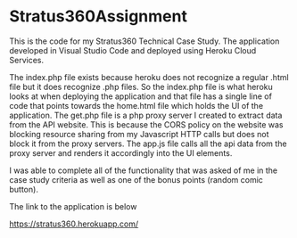 # Stratus360Assignment

This is the code for my Stratus360 Technical Case Study.
The application developed in Visual Studio Code and deployed using Heroku Cloud Services.

The index.php file exists because heroku does not recognize a regular .html file but it does recognize .php files. 
So the index.php file is what heroku looks at when deploying the application and that file has a single line of code that points towards the home.html file which holds the UI of the application.
The get.php file is a php proxy server I created to extract data from the API website. 
This is because the CORS policy on the website was blocking resource sharing from my Javascript HTTP calls but does not block it from the proxy servers.
The app.js file calls all the api data from the proxy server and renders it accordingly into the UI elements. 

I was able to complete all of the functionality that was asked of me in the case study criteria as well as one of the bonus points (random comic button).

The link to the application is below

https://stratus360.herokuapp.com/

